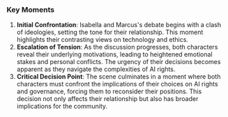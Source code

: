 ### Key Moments
1. **Initial Confrontation**: Isabella and Marcus's debate begins with a clash of ideologies, setting the tone for their relationship. This moment highlights their contrasting views on technology and ethics.
2. **Escalation of Tension**: As the discussion progresses, both characters reveal their underlying motivations, leading to heightened emotional stakes and personal conflicts. The urgency of their decisions becomes apparent as they navigate the complexities of AI rights.
3. **Critical Decision Point**: The scene culminates in a moment where both characters must confront the implications of their choices on AI rights and governance, forcing them to reconsider their positions. This decision not only affects their relationship but also has broader implications for the community.
